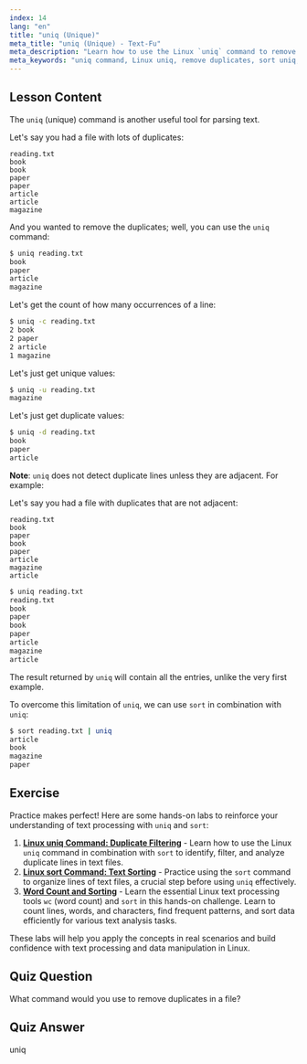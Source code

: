 ```yaml
---
index: 14
lang: "en"
title: "uniq (Unique)"
meta_title: "uniq (Unique) - Text-Fu"
meta_description: "Learn how to use the Linux `uniq` command to remove duplicate lines from text files. Discover options like -c, -u, -d, and combine with `sort` for effective data cleaning."
meta_keywords: "uniq command, Linux uniq, remove duplicates, sort uniq, Linux tutorial, text processing, beginner Linux, Linux guide"
---
```


## Lesson Content

The `uniq` (unique) command is another useful tool for parsing text.

Let's say you had a file with lots of duplicates:

```plaintext
reading.txt
book
book
paper
paper
article
article
magazine
```

And you wanted to remove the duplicates; well, you can use the `uniq` command:

```bash
$ uniq reading.txt
book
paper
article
magazine
```

Let's get the count of how many occurrences of a line:

```bash
$ uniq -c reading.txt
2 book
2 paper
2 article
1 magazine
```

Let's just get unique values:

```bash
$ uniq -u reading.txt
magazine
```

Let's just get duplicate values:

```bash
$ uniq -d reading.txt
book
paper
article
```

**Note**: `uniq` does not detect duplicate lines unless they are adjacent. For example:

Let's say you had a file with duplicates that are not adjacent:

```plaintext
reading.txt
book
paper
book
paper
article
magazine
article
```

```bash
$ uniq reading.txt
reading.txt
book
paper
book
paper
article
magazine
article
```

The result returned by `uniq` will contain all the entries, unlike the very first example.

To overcome this limitation of `uniq`, we can use `sort` in combination with `uniq`:

```bash
$ sort reading.txt | uniq
article
book
magazine
paper
```

## Exercise

Practice makes perfect! Here are some hands-on labs to reinforce your understanding of text processing with `uniq` and `sort`:

1. **[Linux uniq Command: Duplicate Filtering](https://labex.io/labs/linux-linux-uniq-command-duplicate-filtering-219199)** - Learn how to use the Linux `uniq` command in combination with `sort` to identify, filter, and analyze duplicate lines in text files.
2. **[Linux sort Command: Text Sorting](https://labex.io/labs/linux-linux-sort-command-text-sorting-219196)** - Practice using the `sort` command to organize lines of text files, a crucial step before using `uniq` effectively.
3. **[Word Count and Sorting](https://labex.io/labs/linux-word-count-and-sorting-388125)** - Learn the essential Linux text processing tools `wc` (word count) and `sort` in this hands-on challenge. Learn to count lines, words, and characters, find frequent patterns, and sort data efficiently for various text analysis tasks.

These labs will help you apply the concepts in real scenarios and build confidence with text processing and data manipulation in Linux.

## Quiz Question

What command would you use to remove duplicates in a file?

## Quiz Answer

uniq
